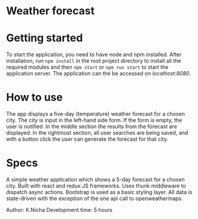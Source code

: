 # Weather forecast

# Getting started
To start the application, you need to have node and npm installed. After installation, run `npm install` in the root project directory to install all the required modules and then `npm start` or `npm run start` to start the application server. The application can the be accessed on *localhost:8080*.

# How to use
The app displays a five-day (temperature) weather forecast for a chosen city. The city is input in the left-hand side form. If the form is empty, the user is notified. In the middle section the results from the forecast are displayed.
In the rightmost section, all user searches are being saved, and with a button click the user can generate the forecast for that city.

# Specs
A simple weather application which shows a 5-day forecast for a chosen city. Built with react and redux JS frameworks. Uses thunk middleware to dispatch async actions. Bootstrap is used as a basic styling layer. All data is state-driven with the exception of the one api call to openweathermaps.

Author: K.Nicha
Development time: 5 hours
